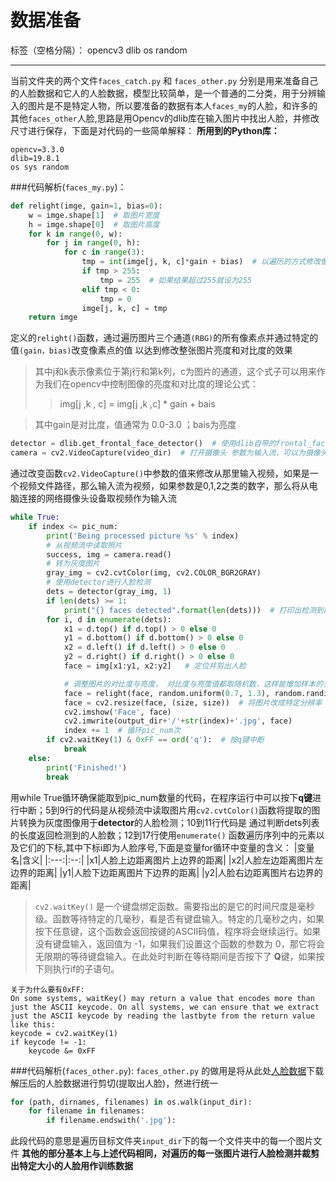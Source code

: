 ﻿# 数据准备
标签（空格分隔）： opencv3 dlib os random

---

当前文件夹的两个文件`faces_catch.py` 和 `faces_other.py` 分别是用来准备自己的人脸数据和它人的人脸数据，模型比较简单，是一个普通的二分类，用于分辨输入的图片是不是特定人物，所以要准备的数据有本人`faces_my`的人脸，和许多的其他`faces_other`人脸,思路是用Opencv的dlib库在输入图片中找出人脸，并修改尺寸进行保存，下面是对代码的一些简单解释：
**所用到的Python库：**

    opencv=3.3.0
    dlib=19.8.1 
    os sys random
###代码解析(`faces_my.py`)：
```python
def relight(imge, gain=1, bias=0):
    w = imge.shape[1]  # 取图片宽度
    h = imge.shape[0]  # 取图片高度
    for k in range(0, w):
        for j in range(0, h):
            for c in range(3):
                tmp = int(imge[j, k, c]*gain + bias)  # 以遍历的方式修改像素点的值(相当于改亮度、对比度)
                if tmp > 255:
                    tmp = 255  # 如果结果超过255就设为255
                elif tmp < 0:
                    tmp = 0
                imge[j, k, c] = tmp
    return imge
```
定义的`relight()`函数，通过遍历图片三个通道`(RBG)`的所有像素点并通过特定的值`(gain，bias)`改变像素点的值 以达到修改整张图片亮度和对比度的效果
>其中j和k表示像素位于第j行和第k列，c为图片的通道，这个式子可以用来作为我们在opencv中控制图像的亮度和对比度的理论公式：
>>img[j ,k , c] = img[j ,k ,c] * gain + bais

>其中gain是对比度，值通常为 0.0-3.0 ；bais为亮度
```python
detector = dlib.get_frontal_face_detector()  # 使用dlib自带的frontal_face_detector作为我们的人脸提取器
camera = cv2.VideoCapture(video_dir)  # 打开摄像头 参数为输入流，可以为摄像头或视频文件，当参数为0或1时，将从其他摄像头取数据
```
通过改变函数`cv2.VideoCapture()`中参数的值来修改从那里输入视频，如果是一个视频文件路径，那么输入流为视频，如果参数是0,1,2之类的数字，那么将从电脑连接的网络摄像头设备取视频作为输入流
```python
while True:
    if index <= pic_num:
        print('Being processed picture %s' % index)
        # 从视频流中读取照片
        success, img = camera.read()
        # 转为灰度图片
        gray_img = cv2.cvtColor(img, cv2.COLOR_BGR2GRAY)
        # 使用detector进行人脸检测
        dets = detector(gray_img, 1)
        if len(dets) >= 1:
            print("{} faces detected".format(len(dets)))  # 打印出检测到的人脸数
        for i, d in enumerate(dets):
            x1 = d.top() if d.top() > 0 else 0
            y1 = d.bottom() if d.bottom() > 0 else 0
            x2 = d.left() if d.left() > 0 else 0
            y2 = d.right() if d.right() > 0 else 0
            face = img[x1:y1, x2:y2]   # 定位并剪出人脸

            # 调整图片的对比度与亮度， 对比度与亮度值都取随机数，这样能增加样本的多样性
            face = relight(face, random.uniform(0.7, 1.3), random.randint(-20, 20))
            face = cv2.resize(face, (size, size))  # 将图片改成特定分辨率
            cv2.imshow('Face', face)
            cv2.imwrite(output_dir+'/'+str(index)+'.jpg', face)
            index += 1  # 循环pic_num次
        if cv2.waitKey(1) & 0xFF == ord('q'):  # 按q键中断
            break
    else:
        print('Finished!')
        break
```

用while True循环确保能取到pic_num数量的代码，在程序运行中可以按下**q键**进行中断；5到9行的代码是从视频流中读取图片用`cv2.cvtColor()`函数将提取的图片转换为灰度图像用于**detector**的人脸检测；10到11行代码是 通过判断dets列表的长度返回检测到的人脸数；12到17行使用`enumerate()` 函数遍历序列中的元素以及它们的下标,其中下标i即为人脸序号,下面是变量for循环中变量的含义：
|变量名|含义|
|:---:|:--:|
|x1|人脸上边距离图片上边界的距离|
|x2|人脸左边距离图片左边界的距离|
|y1|人脸下边距离图片下边界的距离|
|y2|人脸右边距离图片右边界的距离|
>`cv2.waitKey()` 是一个键盘绑定函数。需要指出的是它的时间尺度是毫秒级。函数等待特定的几毫秒，看是否有键盘输入。特定的几毫秒之内，如果按下任意键，这个函数会返回按键的ASCII码值，程序将会继续运行。如果没有键盘输入，返回值为 -1，如果我们设置这个函数的参数为 0，那它将会无限期的等待键盘输入。在此处时判断在等待期间是否按下了 **Q**键，如果按下则执行if的子语句。

    关于为什么要有0xFF:
    On some systems, waitKey() may return a value that encodes more than just the ASCII keycode. On all systems, we can ensure that we extract just the ASCII keycode by reading the lastbyte from the return value like this: 
    keycode = cv2.waitKey(1)
    if keycode != -1: 
        keycode &= 0xFF
###代码解析(`faces_other.py`):
`faces_other.py` 的做用是将从此处[人脸数据](http://vis-www.cs.umass.edu/lfw/lfw.tgz "人脸数据下载")下载解压后的人脸数据进行剪切(提取出人脸)，然进行统一
```python
for (path, dirnames, filenames) in os.walk(input_dir):
    for filename in filenames:
        if filename.endswith('.jpg'):
```
此段代码的意思是遍历目标文件夹`input_dir`下的每一个文件夹中的每一个图片文件
**其他的部分基本上与上述代码相同，对遍历的每一张图片进行人脸检测并裁剪出特定大小的人脸用作训练数据**